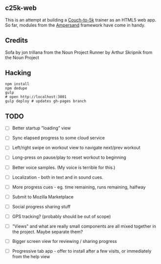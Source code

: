 c25k-web
--------

This is an attempt at building a [Couch-to-5k][c25k] trainer as an HTML5
web app. So far, modules from the [Ampersand][] framework have come in
handy.

[c25k]: http://www.coolrunning.com/engine/2/2_3/181.shtml
[ampersand]: http://ampersandjs.com/

Credits
-------

Sofa by jon trillana from the Noun Project
Runner by Arthur Skripnik from the Noun Project

Hacking
-------
```
npm install
npm dedupe
gulp
# open http://localhost:3001
gulp deploy # updates gh-pages branch
```

TODO
----

- [ ] Better startup "loading" view

- [ ] Sync elapsed progress to some cloud service

- [ ] Left/right swipe on workout view to navigate next/prev workout

- [ ] Long-press on pause/play to reset workout to beginning

- [ ] Better voice samples. (My voice is terrible for this.)

- [ ] Localization - both in text and in sound cues.

- [ ] More progress cues - eg. time remaining, runs remaining, halfway

- [ ] Submit to Mozilla Marketplace

- [ ] Social progress sharing stuff

- [ ] GPS tracking? (probably should be out of scope)

- [ ] "Views" and what are really small components are all mixed together
  in the project. Maybe separate them?

- [ ] Bigger screen view for reviewing / sharing progress

- [ ] Progressive tab app - offer to install after a few visits,
  or immediately from the help view
